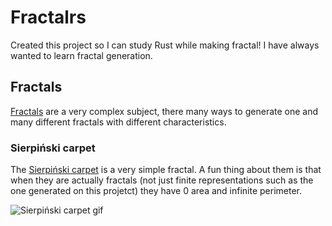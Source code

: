 # Fractalrs
Created this project so I can study Rust while making fractal!
I have always wanted to learn fractal generation.

## Fractals
[Fractals](https://en.wikipedia.org/wiki/Fractal) are a very complex subject, there many ways to generate one and many different fractals with different characteristics.

### Sierpiński carpet
The [Sierpiński carpet](https://en.wikipedia.org/wiki/Sierpi%C5%84ski_carpet) is a very simple fractal. A fun thing about them is that when they are actually fractals (not just finite representations such as the one generated on this projetct) they have 0 area and infinite perimeter.

![Sierpiński carpet gif](https://en.wikipedia.org/wiki/Sierpi%C5%84ski_carpet#/media/File:Animated_Sierpinski_carpet.gif)
